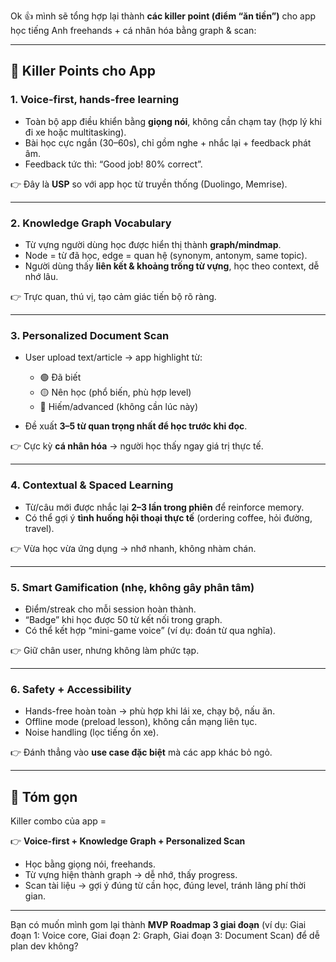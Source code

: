 Ok 👍 mình sẽ tổng hợp lại thành **các killer point (điểm “ăn tiền”)** cho app học tiếng Anh freehands + cá nhân hóa bằng graph & scan:

---

## 🚀 **Killer Points cho App**

### **1. Voice-first, hands-free learning**

* Toàn bộ app điều khiển bằng **giọng nói**, không cần chạm tay (hợp lý khi đi xe hoặc multitasking).
* Bài học cực ngắn (30–60s), chỉ gồm nghe + nhắc lại + feedback phát âm.
* Feedback tức thì: “Good job! 80% correct”.

👉 Đây là **USP** so với app học từ truyền thống (Duolingo, Memrise).

---

### **2. Knowledge Graph Vocabulary**

* Từ vựng người dùng học được hiển thị thành **graph/mindmap**.
* Node = từ đã học, edge = quan hệ (synonym, antonym, same topic).
* Người dùng thấy **liên kết & khoảng trống từ vựng**, học theo context, dễ nhớ lâu.

👉 Trực quan, thú vị, tạo cảm giác tiến bộ rõ ràng.

---

### **3. Personalized Document Scan**

* User upload text/article → app highlight từ:

  * 🟢 Đã biết
  * 🟡 Nên học (phổ biến, phù hợp level)
  * 🔴 Hiếm/advanced (không cần lúc này)
* Đề xuất **3–5 từ quan trọng nhất để học trước khi đọc**.

👉 Cực kỳ **cá nhân hóa** → người học thấy ngay giá trị thực tế.

---

### **4. Contextual & Spaced Learning**

* Từ/câu mới được nhắc lại **2–3 lần trong phiên** để reinforce memory.
* Có thể gợi ý **tình huống hội thoại thực tế** (ordering coffee, hỏi đường, travel).

👉 Vừa học vừa ứng dụng → nhớ nhanh, không nhàm chán.

---

### **5. Smart Gamification (nhẹ, không gây phân tâm)**

* Điểm/streak cho mỗi session hoàn thành.
* “Badge” khi học được 50 từ kết nối trong graph.
* Có thể kết hợp “mini-game voice” (ví dụ: đoán từ qua nghĩa).

👉 Giữ chân user, nhưng không làm phức tạp.

---

### **6. Safety + Accessibility**

* Hands-free hoàn toàn → phù hợp khi lái xe, chạy bộ, nấu ăn.
* Offline mode (preload lesson), không cần mạng liên tục.
* Noise handling (lọc tiếng ồn xe).

👉 Đánh thẳng vào **use case đặc biệt** mà các app khác bỏ ngỏ.

---

## 🎯 **Tóm gọn**

Killer combo của app =

👉 **Voice-first + Knowledge Graph + Personalized Scan**

* Học bằng giọng nói, freehands.
* Từ vựng hiện thành graph → dễ nhớ, thấy progress.
* Scan tài liệu → gợi ý đúng từ cần học, đúng level, tránh lãng phí thời gian.

---

Bạn có muốn mình gom lại thành **MVP Roadmap 3 giai đoạn** (ví dụ: Giai đoạn 1: Voice core, Giai đoạn 2: Graph, Giai đoạn 3: Document Scan) để dễ plan dev không?
